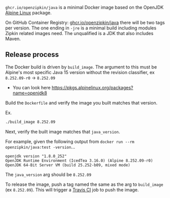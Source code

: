 `ghcr.io/openzipkin/java` is a minimal Docker image based on the OpenJDK [Alpine Linux](https://hub.docker.com/_/alpine) package.

On GitHub Container Registry: [ghcr.io/openzipkin/java](https://github.com/orgs/openzipkin/packages/container/package/java) there will be two tags
per version. The one ending in `-jre` is a minimal build including modules Zipkin related images
need. The unqualified is a JDK that also includes Maven.

## Release process
The Docker build is driven by `build_image`. The argument to this must be Alpine's most specific
Java 15 version without the revision classifier, ex `8.252.09-r0` -> `8.252.09`
 * You can look here https://pkgs.alpinelinux.org/packages?name=openjdk8

Build the `Dockerfile` and verify the image you built matches that version.

Ex.
```bash
./build_image 8.252.09
```

Next, verify the built image matches that `java_version`.

For example, given the following output from `docker run --rm openzipkin/java:test -version`...
```
openjdk version "1.8.0_252"
OpenJDK Runtime Environment (IcedTea 3.16.0) (Alpine 8.252.09-r0)
OpenJDK 64-Bit Server VM (build 25.252-b09, mixed mode)
```
The `java_version` arg should be `8.252.09`

To release the image, push a tag named the same as the arg to `build_image` (ex `8.252.09`).
This will trigger a [Travis CI](https://travis-ci.org/openzipkin/docker-java) job to push the image.
